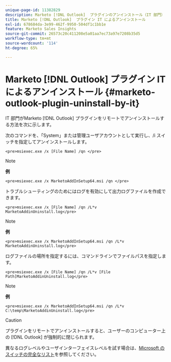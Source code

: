 ```yaml
---
unique-page-id: 11382829
description: Marketo [!DNL Outlook]  プラグインのアンインストール（IT 部門） - Marketo ドキュメント – 製品ドキュメント
title: Marketo [!DNL Outlook]  プラグイン IT によるアンインストール
exl-id: 678684da-3e99-462f-9950-504df1c1bb1e
feature: Marketo Sales Insights
source-git-commit: 26573c20c411208e5a01aa7ec73a97e7208b35d5
workflow-type: tm+mt
source-wordcount: '114'
ht-degree: 65%

---
```


# Marketo [!DNL Outlook] プラグイン IT によるアンインストール {#marketo-outlook-plugin-uninstall-by-it}

IT 部門がMarketo [!DNL Outlook] プラグインをリモートでアンインストールする方法を次に示します。

次のコマンドを、「System」または管理ユーザアカウントとして実行し、/i スイッチを指定してアンインストールします。

`<pre>msiexec.exe /x [File Name] /qn </pre>`

>[!NOTE]
>
>**例**
>
>`<pre>msiexec.exe /x MarketoAddInSetup64.msi /qn </pre>`

トラブルシューティングのためにはログを有効にして出力ログファイルを作成できます。

`<pre>msiexec.exe /x [File Name] /qn /L*v MarketoAddinUninstall.log</pre>`

>[!NOTE]
>
>**例**
>
>`<pre>msiexec.exe /x MarketoAddInSetup64.msi /qn /L*v MarketoAddinUninstall.log</pre>`

ログファイルの場所を指定するには、コマンドラインでファイルパスを指定します。

`<pre>msiexec.exe /x [File Name] /qn /L*v [File Path]MarketoAddinUninstall.log</pre>`

>[!NOTE]
>
>**例**
>
>`<pre>msiexec.exe /x MarketoAddInSetup64.msi /qn /L*v C:\temp\MarketoAddinUninstall.log</pre>`

>[!CAUTION]
>
>プラグインをリモートでアンインストールすると、ユーザーのコンピューター上の [!DNL Outlook] が強制的に閉じられます。

異なるログレベルやユーザインターフェイスレベルを試す場合は、[Microsoft のスイッチの完全なリスト](https://support.microsoft.com/ja-jp/office/command-line-switches-for-microsoft-office-products-079164cd-4ef5-4178-b235-441737deb3a6)を参照してください。
